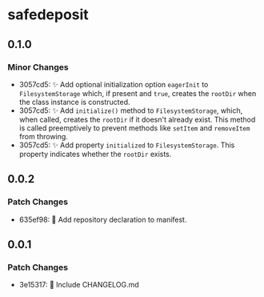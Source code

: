 # safedeposit

## 0.1.0

### Minor Changes

- 3057cd5: ✨ Add optional initialization option `eagerInit` to `FilesystemStorage` which, if present and `true`, creates the `rootDir` when the class instance is constructed.
- 3057cd5: ✨ Add `initialize()` method to `FilesystemStorage`, which, when called, creates the `rootDir` if it doesn't already exist. This method is called preemptively to prevent methods like `setItem` and `removeItem` from throwing.
- 3057cd5: ✨ Add property `initialized` to `FilesystemStorage`. This property indicates whether the `rootDir` exists.

## 0.0.2

### Patch Changes

- 635ef98: 🔧 Add repository declaration to manifest.

## 0.0.1

### Patch Changes

- 3e15317: 🔧 Include CHANGELOG.md
